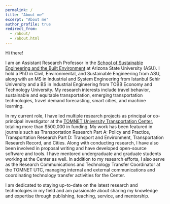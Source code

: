 ```yaml
---
permalink: /
title: "About me"
excerpt: "About me"
author_profile: true
redirect_from: 
  - /about/
  - /about.html
---
```

Hi there!

I am an Assistant Research Professor in the [School of Sustainable Engineering and the Built Environment](https://ssebe.engineering.asu.edu/) at Arizona State University (ASU). I hold a PhD in Civil, Environmental, and Sustainable Engineering from ASU, along with an MS in Industrial and System Engineering from Istanbul Sehir University and a BS in Industrial Engineering from TOBB Economy and Technology University. My research interests include travel behavior, sustainable and equitable transportation, emerging transportation technologies, travel demand forecasting, smart cities, and machine learning.

In my current role, I have led multiple research projects as principal or co-principal investigator at the [TOMNET University Transportation Center](https://tomnet-utc.engineering.asu.edu/), totaling more than $500,000 in funding. My work has been featured in journals such as Transportation Research Part A: Policy and Practice, Transportation Research Part D: Transport and Environment, Transportation Research Record, and Cities. Along with conducting research, I have also been involved in proposal writing and have developed open-source software and tools. I have mentored undergraduate and graduate students working at the Center as well. In addition to my research efforts, I also serve as the Research Communications and Technology Transfer Coordinator at the TOMNET UTC, managing internal and external communications and coordinating technology transfer activities for the Center.

I am dedicated to staying up-to-date on the latest research and technologies in my field and am passionate about sharing my knowledge and expertise through publishing, teaching, service, and mentorship.
